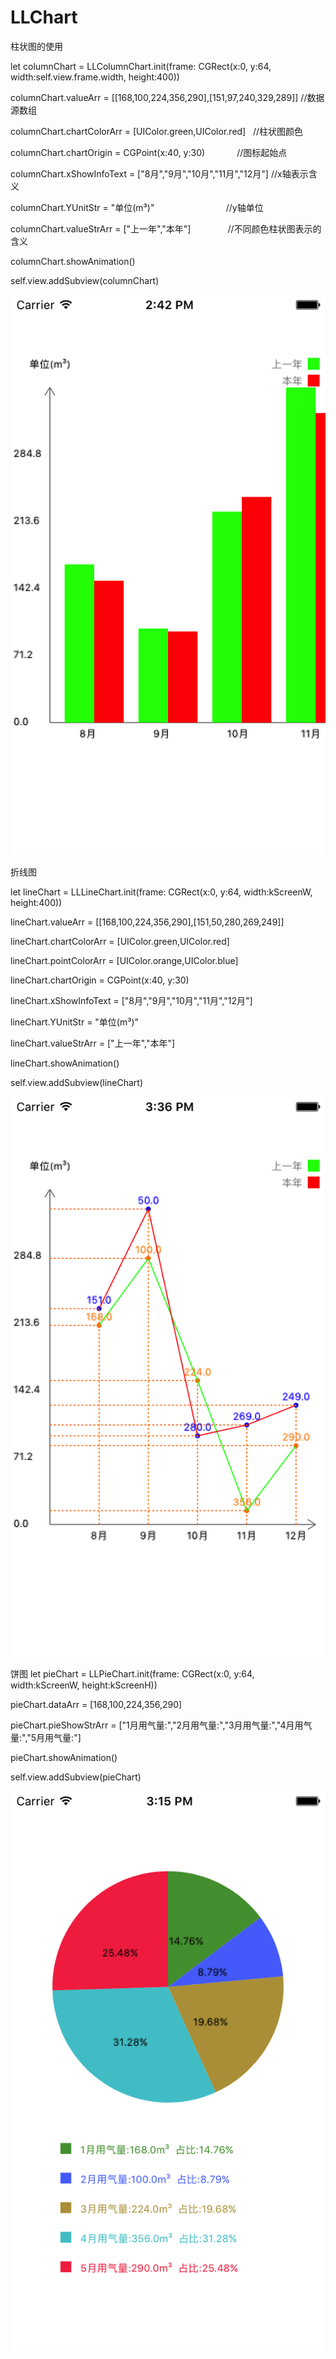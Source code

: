 # LLChart

柱状图的使用

let columnChart = LLColumnChart.init(frame: CGRect(x:0, y:64, width:self.view.frame.width, height:400))

columnChart.valueArr = [[168,100,224,356,290],[151,97,240,329,289]]  //数据源数组

columnChart.chartColorArr = [UIColor.green,UIColor.red]   //柱状图颜色

columnChart.chartOrigin = CGPoint(x:40, y:30)             //图标起始点

columnChart.xShowInfoText = ["8月","9月","10月","11月","12月"] //x轴表示含义

columnChart.YUnitStr = "单位(m³)"                             //y轴单位  

columnChart.valueStrArr = ["上一年","本年"]               //不同颜色柱状图表示的含义  

columnChart.showAnimation()

self.view.addSubview(columnChart)

![Image text](https://github.com/liliyao/LLChart/raw/master/imageFolder/colum.png)

折线图

let lineChart = LLLineChart.init(frame: CGRect(x:0, y:64, width:kScreenW, height:400))

lineChart.valueArr = [[168,100,224,356,290],[151,50,280,269,249]]

lineChart.chartColorArr = [UIColor.green,UIColor.red]

lineChart.pointColorArr = [UIColor.orange,UIColor.blue]

lineChart.chartOrigin = CGPoint(x:40, y:30)

lineChart.xShowInfoText = ["8月","9月","10月","11月","12月"]

lineChart.YUnitStr = "单位(m³)"

lineChart.valueStrArr = ["上一年","本年"]

lineChart.showAnimation()

self.view.addSubview(lineChart)

![Image text](https://github.com/liliyao/LLChart/raw/master/imageFolder/line.png)


饼图
let pieChart = LLPieChart.init(frame: CGRect(x:0, y:64, width:kScreenW, height:kScreenH))

pieChart.dataArr = [168,100,224,356,290]

pieChart.pieShowStrArr = ["1月用气量:","2月用气量:","3月用气量:","4月用气量:","5月用气量:"]

pieChart.showAnimation()

self.view.addSubview(pieChart)

![Image text](https://github.com/liliyao/LLChart/raw/master/imageFolder/pie.png)

